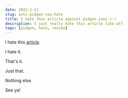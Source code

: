 ```yaml
---
date: 2022-2-11
slug: anti-pidgen-coo-hate
title: I hate this article against pidgen coos >:(
description: I just really hate this article like wtf
tags: [pidgen, hate, review]
---
```


I hate this [article](https://www.gotpigeonsaz.com/blog/pigeon-cooing-is-more-than-just-annoying/).

I hate it.

That's it.

Just that.

Nothing else.

See ya!
